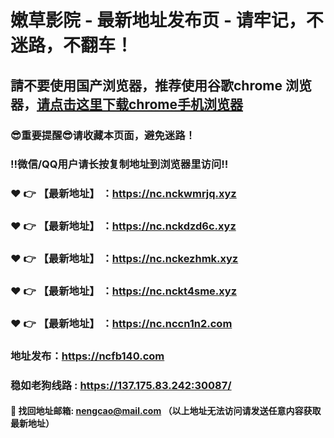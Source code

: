 # 嫩草影院 - 最新地址发布页 - 请牢记，不迷路，不翻车！

## 請不要使用国产浏览器，推荐使用谷歌chrome 浏览器，<a href = "https://www.google.cn/chrome/">请点击这里下载chrome手机浏览器</a>

### :sunglasses:重要提醒:sunglasses:请收藏本页面，避免迷路！
### ‼️微信/QQ用户请长按复制地址到浏览器里访问‼️

### :heart: :point_right: 【最新地址】 ：https://nc.nckwmrjq.xyz
### :heart: :point_right: 【最新地址】 ：https://nc.nckdzd6c.xyz
### :heart: :point_right: 【最新地址】 ：https://nc.nckezhmk.xyz
### :heart: :point_right: 【最新地址】 ：https://nc.nckt4sme.xyz
### :heart: :point_right: 【最新地址】 ：https://nc.nccn1n2.com

### 地址发布：https://ncfb140.com
### 稳如老狗线路 : https://137.175.83.242:30087/

#### :e-mail: __找回地址邮箱: nengcao@mail.com （以上地址无法访问请发送任意内容获取最新地址）__
